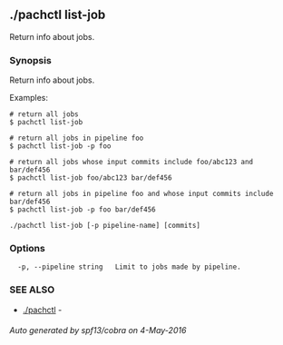 ## ./pachctl list-job

Return info about jobs.

### Synopsis


Return info about jobs.

Examples:

	# return all jobs
	$ pachctl list-job

	# return all jobs in pipeline foo
	$ pachctl list-job -p foo

	# return all jobs whose input commits include foo/abc123 and bar/def456
	$ pachctl list-job foo/abc123 bar/def456

	# return all jobs in pipeline foo and whose input commits include bar/def456
	$ pachctl list-job -p foo bar/def456



```
./pachctl list-job [-p pipeline-name] [commits]
```

### Options

```
  -p, --pipeline string   Limit to jobs made by pipeline.
```

### SEE ALSO
* [./pachctl](./pachctl.md)	 - 

###### Auto generated by spf13/cobra on 4-May-2016
